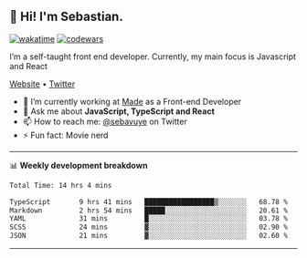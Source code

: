 ## 👋 Hi! I'm Sebastian.

[![wakatime](https://wakatime.com/badge/user/df0036c6-328a-4a39-be9b-e49417ed22a1.svg)](https://wakatime.com/@df0036c6-328a-4a39-be9b-e49417ed22a1)
[![codewars](https://www.codewars.com/users/sebavuye/badges/small)](https://www.codewars.com/users/sebavuye)

I’m a self-taught front end developer. Currently, my main focus is Javascript and React

[Website](https://sebastianvuye.be) • [Twitter](https://twitter.com/sebavuye)

- 🔭 I’m currently working at [Made](https://made.be/) as a Front-end Developer
- 💬 Ask me about **JavaScript, TypeScript and React**
- 📫 How to reach me: [@sebavuye](https://twitter.com/sebavuye) on Twitter
- ⚡ Fun fact: Movie nerd

-------

📊 **Weekly development breakdown**

<!--START_SECTION:waka-->

```txt
Total Time: 14 hrs 4 mins

TypeScript       9 hrs 41 mins   █████████████████▒░░░░░░░   68.78 %
Markdown         2 hrs 54 mins   █████░░░░░░░░░░░░░░░░░░░░   20.61 %
YAML             31 mins         █░░░░░░░░░░░░░░░░░░░░░░░░   03.78 %
SCSS             24 mins         ▓░░░░░░░░░░░░░░░░░░░░░░░░   02.90 %
JSON             21 mins         ▓░░░░░░░░░░░░░░░░░░░░░░░░   02.60 %
```

<!--END_SECTION:waka-->
-------
